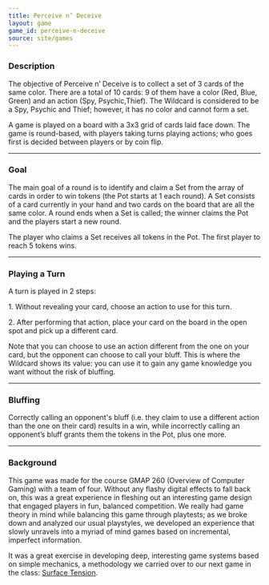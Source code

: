 ```yaml
---
title: Perceive n’ Deceive
layout: game
game_id: perceive-n-deceive
source: site/games
---
```

<h3>Description</h3>
<p>The objective of Perceive n’ Deceive is to collect a set of 3 cards of the same color. There are a total of 10 cards: 9 of them have a color (Red, Blue, Green) and an action (Spy, Psychic,Thief). The Wildcard is considered to be a Spy, Psychic and Thief; however, it has no color and cannot form a set.</p>
<p>A game is played on a board with a 3x3 grid of cards laid face down. The game is round-based, with players taking turns playing actions; who goes first is decided between players or by coin flip.</p>

<hr>

<h3>Goal</h3>
<p>The main goal of a round is to identify and claim a Set from the array of cards in order to win tokens (the Pot starts at 1 each round). A Set consists of a card currently in your hand and two cards on the board that are all the same color. A round ends when a Set is called; the winner claims the Pot and the players start a new round.</p>
<p>The player who claims a Set receives all tokens in the Pot. The first player to reach 5 tokens wins.</p>

<hr>

<h3>Playing a Turn</h3>
<p>A turn is played in 2 steps:</p>
<p>1. Without revealing your card, choose an action to use for this turn.</p>
<p>2. After performing that action, place your card on the board in the open spot and pick up a different card.</p>
<p>Note that you can choose to use an action different from the one on your card, but the opponent can choose to call your bluff. This is where the Wildcard shows its value: you can use it to gain any game knowledge you want without the risk of bluffing.</p>

<hr>

<h3>Bluffing</h3>
<p>Correctly calling an opponent's bluff (i.e. they claim to use a different action than the one on their card) results in a win, while incorrectly calling an opponent’s bluff grants them the tokens in the Pot, plus one more.</p>

<hr>

<h3>Background</h3>
<p>This game was made for the course GMAP 260 (Overview of Computer Gaming) with a team of four. Without any flashy digital effects to fall back on, this was a great experience in fleshing out an interesting game design that engaged players in fun, balanced competition. We really had game theory in mind while balancing this game through playtests; as we broke down and analyzed our usual playstyles, we developed an experience that slowly unravels into a myriad of mind games based on incremental, imperfect information.</p>
<p>It was a great exercise in developing deep, interesting game systems based on simple mechanics, a methodology we carried over to our next game in the class: <a href="surface-tension">Surface Tension</a>.
</p>